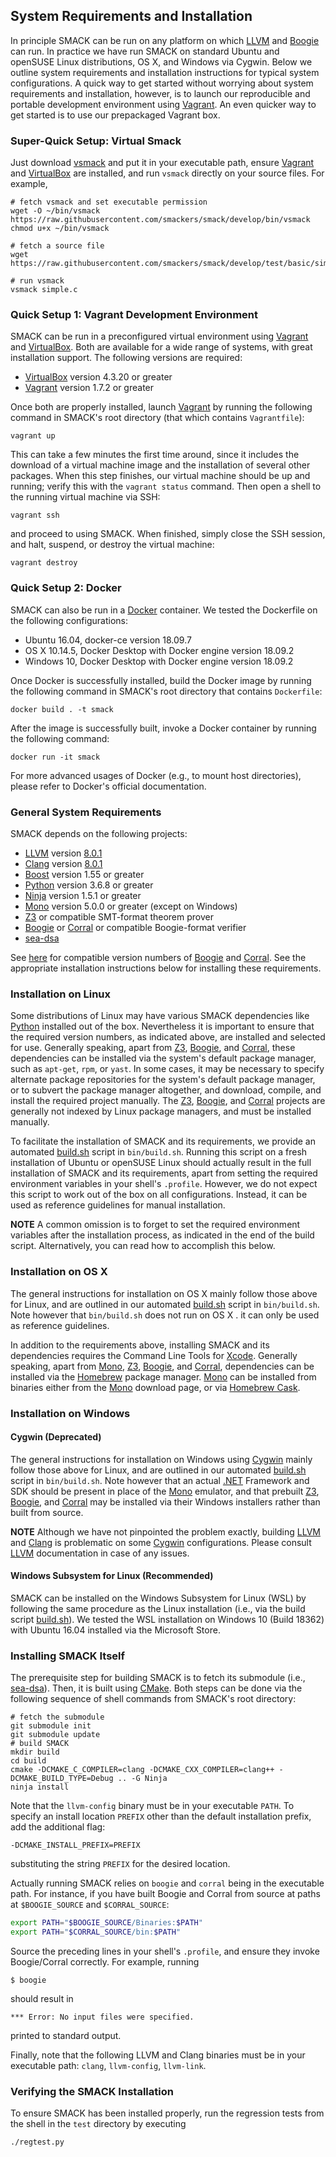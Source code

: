## System Requirements and Installation


In principle SMACK can be run on any platform on which [LLVM][] and [Boogie][]
can run. In practice we have run SMACK on standard Ubuntu and openSUSE Linux
distributions, OS X, and Windows via Cygwin. Below we outline system
requirements and installation instructions for typical system configurations.
A quick way to get started without worrying about system requirements and
installation, however, is to launch our reproducible and portable development
environment using [Vagrant][]. An even quicker way to get started is to use
our prepackaged Vagrant box.

### Super-Quick Setup: Virtual Smack

Just download [vsmack](bin/vsmack) and put it in your executable path, ensure
[Vagrant][] and [VirtualBox][] are installed, and run `vsmack` directly on
your source files. For example,
````Shell
# fetch vsmack and set executable permission
wget -O ~/bin/vsmack https://raw.githubusercontent.com/smackers/smack/develop/bin/vsmack
chmod u+x ~/bin/vsmack

# fetch a source file
wget https://raw.githubusercontent.com/smackers/smack/develop/test/basic/simple.c

# run vsmack
vsmack simple.c
````

### Quick Setup 1: Vagrant Development Environment

SMACK can be run in a preconfigured virtual environment using [Vagrant][] and
[VirtualBox][]. Both are available for a wide range of systems, with great
installation support. The following versions are required:

* [VirtualBox][] version 4.3.20 or greater
* [Vagrant][] version 1.7.2 or greater

Once both are properly installed, launch [Vagrant][] by running the following
command in SMACK's root directory (that which contains `Vagrantfile`):
````Shell
vagrant up
````
This can take a few minutes the first time around, since it includes the
download of a virtual machine image and the installation of several other
packages. When this step finishes, our virtual machine should be up and
running; verify this with the `vagrant status` command. Then open a shell to
the running virtual machine via SSH:
````Shell
vagrant ssh
````
and proceed to using SMACK. When finished, simply close the SSH
session, and halt, suspend, or destroy the virtual machine:
````Shell
vagrant destroy
````

### Quick Setup 2: Docker
SMACK can also be run in a [Docker][] container. We tested the Dockerfile on
the following configurations:

* Ubuntu 16.04, docker-ce version 18.09.7
* OS X 10.14.5, Docker Desktop with Docker engine version 18.09.2
* Windows 10, Docker Desktop with Docker engine version 18.09.2

Once Docker is successfully installed, build the Docker image by running the
following command in SMACK's root directory that contains `Dockerfile`:
```Shell
docker build . -t smack
```
After the image is successfully built, invoke a Docker container by running the
following command:
```Shell
docker run -it smack
```
For more advanced usages of Docker (e.g., to mount host directories), please refer
to Docker's official documentation.

### General System Requirements

SMACK depends on the following projects:

* [LLVM][] version [8.0.1][LLVM-8.0.1]
* [Clang][] version [8.0.1][Clang-8.0.1]
* [Boost][] version 1.55 or greater
* [Python][] version 3.6.8 or greater
* [Ninja][] version 1.5.1 or greater
* [Mono][] version 5.0.0 or greater (except on Windows)
* [Z3][] or compatible SMT-format theorem prover
* [Boogie][] or [Corral][] or compatible Boogie-format verifier
* [sea-dsa][]

See [here](https://github.com/smackers/smack/blob/master/bin/versions) for
compatible version numbers of [Boogie][] and [Corral][]. See the appropriate
installation instructions below for installing these requirements.

### Installation on Linux

Some distributions of Linux may have various SMACK dependencies like [Python][]
installed out of the box. Nevertheless it is important to ensure that the
required version numbers, as indicated above, are installed and selected for
use. Generally speaking, apart from [Z3][], [Boogie][], and [Corral][], these
dependencies can be installed via the system's default package manager, such as
`apt-get`, `rpm`, or `yast`. In some cases, it may be necessary to specify
alternate package repositories for the system's default package manager, or to
subvert the package manager altogether, and download, compile, and install the
required project manually. The [Z3][], [Boogie][], and [Corral][] projects are
generally not indexed by Linux package managers, and must be installed manually.

To facilitate the installation of SMACK and its requirements, we provide an
automated [build.sh][] script in `bin/build.sh`. Running this script on a fresh
installation of Ubuntu or openSUSE Linux should actually result in the full
installation of SMACK and its requirements, apart from setting the required
environment variables in your shell's `.profile`. However, we do not expect
this script to work out of the box on all configurations. Instead, it can be
used as reference guidelines for manual installation.

**NOTE** A common omission is to forget to set the required environment
variables after the installation process, as indicated in the end of the build
script.  Alternatively, you can read how to accomplish this below.

### Installation on OS X

The general instructions for installation on OS X mainly follow those above for
Linux, and are outlined in our automated [build.sh][] script in `bin/build.sh`.
Note however that `bin/build.sh` does not run on OS X . it can only be used as
reference guidelines.

In addition to the requirements above, installing SMACK and its dependencies
requires the Command Line Tools for [Xcode][]. Generally speaking, apart from
[Mono][], [Z3][], [Boogie][], and [Corral][], dependencies can be installed via
the [Homebrew][] package manager. [Mono][] can be installed from binaries
either from the [Mono][] download page, or via [Homebrew Cask][].

### Installation on Windows
#### Cygwin (Deprecated)

The general instructions for installation on Windows using [Cygwin][] mainly
follow those above for Linux, and are outlined in our automated [build.sh][]
script in `bin/build.sh`. Note however that an actual [.NET][] Framework and
SDK should be present in place of the [Mono][] emulator, and that prebuilt
[Z3][], [Boogie][], and [Corral][] may be installed via their Windows
installers rather than built from source.

**NOTE** Although we have not pinpointed the problem exactly, building [LLVM][]
and [Clang][] is problematic on some [Cygwin][] configurations. Please consult
[LLVM][] documentation in case of any issues.

#### Windows Subsystem for Linux (Recommended)

SMACK can be installed on the Windows Subsystem for Linux (WSL) by following the
same procedure as the Linux installation (i.e., via the build script [build.sh][]).
We tested the WSL installation on Windows 10 (Build 18362) with Ubuntu 16.04
installed via the Microsoft Store.

### Installing SMACK Itself

The prerequisite step for building SMACK is to fetch its submodule
(i.e., [sea-dsa][]). Then, it is built using [CMake][]. Both steps can be done
via the following sequence of shell commands from SMACK's root directory:
```Shell
# fetch the submodule
git submodule init
git submodule update
# build SMACK
mkdir build
cd build
cmake -DCMAKE_C_COMPILER=clang -DCMAKE_CXX_COMPILER=clang++ -DCMAKE_BUILD_TYPE=Debug .. -G Ninja
ninja install
````
Note that the `llvm-config` binary must be in your executable `PATH`.
To specify an install location `PREFIX` other than the default installation
prefix, add the additional flag:
````Shell
-DCMAKE_INSTALL_PREFIX=PREFIX
````
substituting the string `PREFIX` for the desired location.

Actually running SMACK relies on `boogie` and `corral` being in the executable
path. For instance, if you have built Boogie and Corral from source at paths
at `$BOOGIE_SOURCE` and `$CORRAL_SOURCE`:
````bash
export PATH="$BOOGIE_SOURCE/Binaries:$PATH"
export PATH="$CORRAL_SOURCE/bin:$PATH"
````
Source the preceding lines in your shell's `.profile`, and ensure they invoke
Boogie/Corral correctly. For example, running
````console
$ boogie
````
should result in
````
*** Error: No input files were specified.
````
printed to standard output.

Finally, note that the following LLVM and Clang binaries must be in your
executable path: `clang`, `llvm-config`, `llvm-link`.

### Verifying the SMACK Installation

To ensure SMACK has been installed properly, run the regression tests from the
shell in the `test` directory by executing
````Shell
./regtest.py
````

[Vagrant]: https://www.vagrantup.com
[VirtualBox]: https://www.virtualbox.org
[CMake]: http://www.cmake.org
[Python]: http://www.python.org
[LLVM]: http://llvm.org
[LLVM-8.0.1]: http://llvm.org/releases/download.html#8.0.1
[Clang]: http://clang.llvm.org
[Clang-8.0.1]: http://llvm.org/releases/download.html#8.0.1
[Boogie]: https://github.com/boogie-org/boogie
[Corral]: https://github.com/boogie-org/corral
[Z3]: https://github.com/Z3Prover/z3/
[Mono]: http://www.mono-project.com/
[Cygwin]: https://www.cygwin.com
[.NET]: https://msdn.microsoft.com/en-us/vstudio/aa496123.aspx
[build.sh]: https://github.com/smackers/smack/blob/master/bin/build.sh
[Xcode]: https://developer.apple.com/xcode/
[Homebrew]: http://brew.sh/
[Homebrew Cask]: https://formulae.brew.sh/cask/
[Docker]: https://www.docker.com
[Ninja]: https://ninja-build.org
[sea-dsa]: https://github.com/seahorn/sea-dsa
[Boost]: https://beta.boost.org/
